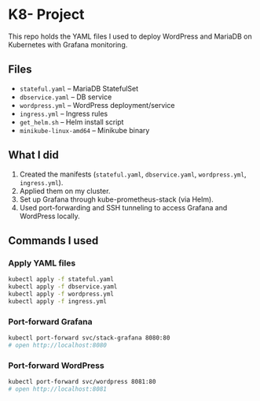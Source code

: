 # K8- Project

This repo holds the YAML files I used to deploy WordPress and MariaDB on Kubernetes with Grafana monitoring.

## Files
- `stateful.yaml` – MariaDB StatefulSet  
- `dbservice.yaml` – DB service  
- `wordpress.yml` – WordPress deployment/service  
- `ingress.yml` – Ingress rules  
- `get_helm.sh` – Helm install script  
- `minikube-linux-amd64` – Minikube binary

## What I did
1. Created the manifests (`stateful.yaml`, `dbservice.yaml`, `wordpress.yml`, `ingress.yml`).  
2. Applied them on my cluster.  
3. Set up Grafana through kube-prometheus-stack (via Helm).  
4. Used port-forwarding and SSH tunneling to access Grafana and WordPress locally.

## Commands I used

### Apply YAML files
```bash
kubectl apply -f stateful.yaml
kubectl apply -f dbservice.yaml
kubectl apply -f wordpress.yml
kubectl apply -f ingress.yml
```

### Port-forward Grafana
```bash
kubectl port-forward svc/stack-grafana 8080:80
# open http://localhost:8080
```

### Port-forward WordPress
```bash
kubectl port-forward svc/wordpress 8081:80
# open http://localhost:8081
```
